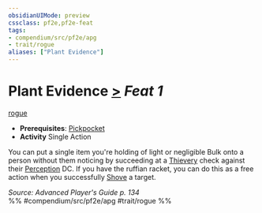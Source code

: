 ```yaml
---
obsidianUIMode: preview
cssclass: pf2e,pf2e-feat
tags:
- compendium/src/pf2e/apg
- trait/rogue
aliases: ["Plant Evidence"]
---
```

# Plant Evidence  [>](chapter-9-playing-the-game.md#Actions "Single Action") *Feat 1*  
[rogue](Reference/Rules/Traits/rogue.md "Rogue Class Trait")  

- **Prerequisites**: [Pickpocket](pickpocket.md)
- **Activity** Single Action

You can put a single item you're holding of light or negligible Bulk onto a person without them noticing by succeeding at a [Thievery](skills.md#Thievery) check against their [Perception](skills.md#Perception) DC. If you have the ruffian racket, you can do this as a free action when you successfully [Shove](Reference/Rules/Actions/shove.md) a target.

*Source: Advanced Player's Guide p. 134*  
%% #compendium/src/pf2e/apg #trait/rogue %%